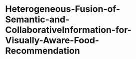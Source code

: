 # Heterogeneous-Fusion-of-Semantic-and-CollaborativeInformation-for-Visually-Aware-Food-Recommendation
